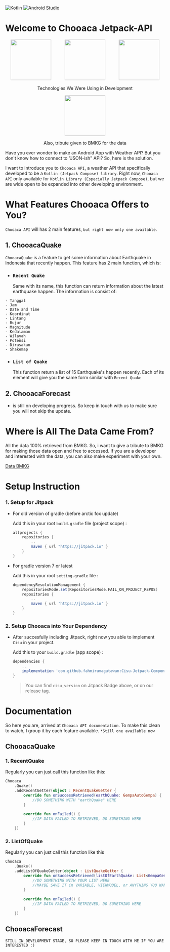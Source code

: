 

![Kotlin](https://img.shields.io/badge/kotlin-%230095D5.svg?style=for-the-badge&logo=kotlin&logoColor=white)
![Android Studio](https://img.shields.io/badge/Android%20Studio-3DDC84.svg?style=for-the-badge&logo=android-studio&logoColor=white)

# Welcome to Chooaca Jetpack-API
<p align="Center">
  <img src="https://cdn.freebiesupply.com/logos/large/2x/kotlin-1-logo-png-transparent.png" height="128"/>
  &nbsp
  &nbsp
  &nbsp
  &nbsp
  &nbsp
  <img src="https://miro.medium.com/max/1400/1*UpiyYV4onPs4emx-whdVHA.png" height="128"/>
  &nbsp
  &nbsp
  &nbsp
  &nbsp
  &nbsp
  <img src="https://tabris.com/wp-content/uploads/2021/06/jetpack-compose-icon_RGB.png" height="128"/>
  
  <p align="center">
    Technologies We Were Using in Development
  </p>
 
  <p align="center">
	  <img src="https://cdn.bmkg.go.id/Web/Logo-BMKG-new.png" height="128"/>
	<p align="center">
    		Also, tribute given to BMKG for the data
  	</p>
  </p>
	

</p>
Have you ever wonder to make an Android App with Weather API? But you don't know how to connect to "JSON-ish" API? So, here is the solution.

I want to introduce you to `Chooaca API`, a weather API that specifically developed to be a `Kotlin (Jetpack Compose) library`.   Right now, `Chooaca API` only available for `Kotlin Library (Especially Jetpack Compose)`, but we are wide open to be expanded into other developing environment.

# What Features Chooaca Offers to You?
`Chooaca API` will has 2 main features, `but right now only one available`.

## 1.	ChooacaQuake
`ChooacaQuake` is a feature to get some information about Earthquake in Indonesia that recently happen. This feature has 2 main function, which is:
 
-   ### `Recent Quake`
		
	Same with its name, this function can return information about the latest earthquake happen. The information is consist of:
```
- Tanggal
- Jam
- Date and Time
- Koordinat
- Lintang
- Bujur
- Magnitude
- Kedalaman
- Wilayah
- Potensi
- Dirasakan
- Shakemap
```
		
-   ### `List of Quake`

	This function return a list of 15 Earthquake's happen recently. Each of its element will give you the same form similar with `Recent Quake`
	
		
## 2.	ChooacaForecast
-  is still on developing progress. So keep in touch with us to make sure you will not skip the update.
	

# Where is All The Data Came From?
All the data 100% retrieved from BMKG. So, i want to give a tribute to BMKG for making those data open and free to accessed. If you are a developer and interested with the data, you can also make experiment with your own. 

[Data BMKG]("https://data.bmkg.go.id/")

# Setup Instruction
### 1. Setup for Jitpack
-   For old version of gradle (before arctic fox update)
    
    Add this in your root  `build.gradle`  file (project scope) :
    
    ```gradle
    allprojects {
	    repositories {
		    ..
		    maven { url "https://jitpack.io" }
	    }
    }
    ```

-   For gradle version 7 or latest

    Add this in your root `setting.gradle` file :
    
    ```gradle
    dependencyResolutionManagement {
        repositoriesMode.set(RepositoriesMode.FAIL_ON_PROJECT_REPOS)
        repositories {
            ..
            maven { url 'https://jitpack.io' }
        }
    }
    
    ```
    
### 2. Setup Chooaca into Your Dependency

-   After succesfully including Jitpack, right now you able to implement `Cisu` in your project.

    Add this to your `build.gradle` (app scope) :
    ```gradle
    dependencies {
        ..
        implementation 'com.github.fahmirumagutawan:Cisu-Jetpack-Component:$cisu_version'
    }
    ```
    > You can find `cisu_version` on Jitpack Badge above, or on our release tag.
# Documentation
So here you are, arrived at `Chooaca API documentation`. To make this clean to watch, I group it by each feature available. `*Still one available now` 
## ChooacaQuake
### 1. RecentQuake
Regularly you can just call this function like this:
```kotlin
Chooaca
	.Quake()
	.addRecentGetter(object : RecentQuakeGetter {  
	    override fun onSuccessRetrieved(earthQuake: GempaAutoGempa) {  
	        //DO SOMETHING WITH "earthQuake" HERE
	    }  
  
	    override fun onFailed() {  
	        //IF DATA FAILED TO RETRIEVED, DO SOMETHING HERE
	    }  
	})
```

### 2. ListOfQuake
Regularly you can just call this function like this
```kotlin
Chooaca  
    .Quake()  
    .addListOfQuakeGetter(object : ListQuakeGetter {  
        override fun onSuccessRetrieved(listOfEarthQuake: List<GempaGempaList>) {  
            //DO SOMETHING WITH YOUR LIST HERE
            //MAYBE SAVE IT in VARIABLE, VIEWMODEL, or ANYTHING YOU WANT 
        }  
  
        override fun onFailed() {  
            //IF DATA FAILED TO RETRIEVED, DO SOMETHING HERE 
        }  
    })
```
## ChooacaForecast
`STILL IN DEVELOPMENT STAGE, SO PLEASE KEEP IN TOUCH WITH ME IF YOU ARE INTERESTED :)`
